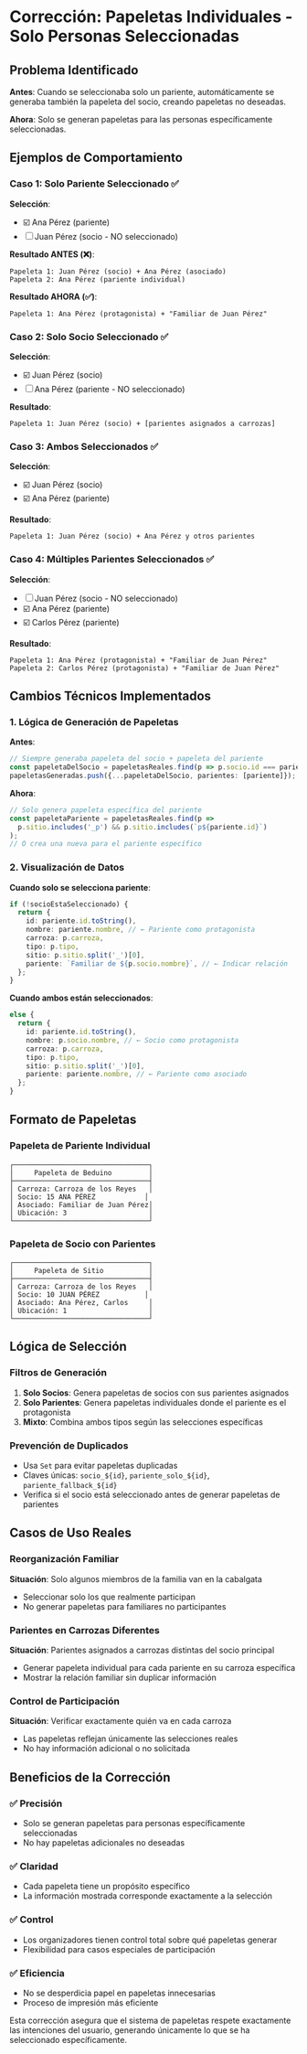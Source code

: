 # Corrección: Papeletas Individuales - Solo Personas Seleccionadas

## Problema Identificado

**Antes**: Cuando se seleccionaba solo un pariente, automáticamente se generaba también la papeleta del socio, creando papeletas no deseadas.

**Ahora**: Solo se generan papeletas para las personas específicamente seleccionadas.

## Ejemplos de Comportamiento

### Caso 1: Solo Pariente Seleccionado ✅

**Selección**: 
- ☑️ Ana Pérez (pariente)
- ☐ Juan Pérez (socio - NO seleccionado)

**Resultado ANTES (❌)**:
```
Papeleta 1: Juan Pérez (socio) + Ana Pérez (asociado)
Papeleta 2: Ana Pérez (pariente individual)
```

**Resultado AHORA (✅)**:
```
Papeleta 1: Ana Pérez (protagonista) + "Familiar de Juan Pérez"
```

### Caso 2: Solo Socio Seleccionado ✅

**Selección**:
- ☑️ Juan Pérez (socio)
- ☐ Ana Pérez (pariente - NO seleccionado)

**Resultado**:
```
Papeleta 1: Juan Pérez (socio) + [parientes asignados a carrozas]
```

### Caso 3: Ambos Seleccionados ✅

**Selección**:
- ☑️ Juan Pérez (socio)
- ☑️ Ana Pérez (pariente)

**Resultado**:
```
Papeleta 1: Juan Pérez (socio) + Ana Pérez y otros parientes
```

### Caso 4: Múltiples Parientes Seleccionados ✅

**Selección**:
- ☐ Juan Pérez (socio - NO seleccionado)
- ☑️ Ana Pérez (pariente)
- ☑️ Carlos Pérez (pariente)

**Resultado**:
```
Papeleta 1: Ana Pérez (protagonista) + "Familiar de Juan Pérez"
Papeleta 2: Carlos Pérez (protagonista) + "Familiar de Juan Pérez"
```

## Cambios Técnicos Implementados

### 1. Lógica de Generación de Papeletas

**Antes**:
```typescript
// Siempre generaba papeleta del socio + papeleta del pariente
const papeletaDelSocio = papeletasReales.find(p => p.socio.id === pariente.socio_id);
papeletasGeneradas.push({...papeletaDelSocio, parientes: [pariente]});
```

**Ahora**:
```typescript
// Solo genera papeleta específica del pariente
const papeletaPariente = papeletasReales.find(p => 
  p.sitio.includes('_p') && p.sitio.includes(`p${pariente.id}`)
);
// O crea una nueva para el pariente específico
```

### 2. Visualización de Datos

**Cuando solo se selecciona pariente**:
```typescript
if (!socioEstaSeleccionado) {
  return {
    id: pariente.id.toString(),
    nombre: pariente.nombre, // ← Pariente como protagonista
    carroza: p.carroza,
    tipo: p.tipo,
    sitio: p.sitio.split('_')[0],
    pariente: `Familiar de ${p.socio.nombre}`, // ← Indicar relación
  };
}
```

**Cuando ambos están seleccionados**:
```typescript
else {
  return {
    id: pariente.id.toString(),
    nombre: p.socio.nombre, // ← Socio como protagonista
    carroza: p.carroza,
    tipo: p.tipo,
    sitio: p.sitio.split('_')[0],
    pariente: pariente.nombre, // ← Pariente como asociado
  };
}
```

## Formato de Papeletas

### Papeleta de Pariente Individual
```
┌─────────────────────────────────┐
│     Papeleta de Beduino         │
├─────────────────────────────────┤
│ Carroza: Carroza de los Reyes   │
│ Socio: 15 ANA PÉREZ            │
│ Asociado: Familiar de Juan Pérez│
│ Ubicación: 3                    │
└─────────────────────────────────┘
```

### Papeleta de Socio con Parientes
```
┌─────────────────────────────────┐
│     Papeleta de Sitio           │
├─────────────────────────────────┤
│ Carroza: Carroza de los Reyes   │
│ Socio: 10 JUAN PÉREZ           │
│ Asociado: Ana Pérez, Carlos     │
│ Ubicación: 1                    │
└─────────────────────────────────┘
```

## Lógica de Selección

### Filtros de Generación
1. **Solo Socios**: Genera papeletas de socios con sus parientes asignados
2. **Solo Parientes**: Genera papeletas individuales donde el pariente es el protagonista
3. **Mixto**: Combina ambos tipos según las selecciones específicas

### Prevención de Duplicados
- Usa `Set` para evitar papeletas duplicadas
- Claves únicas: `socio_${id}`, `pariente_solo_${id}`, `pariente_fallback_${id}`
- Verifica si el socio está seleccionado antes de generar papeletas de parientes

## Casos de Uso Reales

### Reorganización Familiar
**Situación**: Solo algunos miembros de la familia van en la cabalgata
- Seleccionar solo los que realmente participan
- No generar papeletas para familiares no participantes

### Parientes en Carrozas Diferentes
**Situación**: Parientes asignados a carrozas distintas del socio principal
- Generar papeleta individual para cada pariente en su carroza específica
- Mostrar la relación familiar sin duplicar información

### Control de Participación
**Situación**: Verificar exactamente quién va en cada carroza
- Las papeletas reflejan únicamente las selecciones reales
- No hay información adicional o no solicitada

## Beneficios de la Corrección

### ✅ Precisión
- Solo se generan papeletas para personas específicamente seleccionadas
- No hay papeletas adicionales no deseadas

### ✅ Claridad
- Cada papeleta tiene un propósito específico
- La información mostrada corresponde exactamente a la selección

### ✅ Control
- Los organizadores tienen control total sobre qué papeletas generar
- Flexibilidad para casos especiales de participación

### ✅ Eficiencia
- No se desperdicia papel en papeletas innecesarias
- Proceso de impresión más eficiente

Esta corrección asegura que el sistema de papeletas respete exactamente las intenciones del usuario, generando únicamente lo que se ha seleccionado específicamente.
